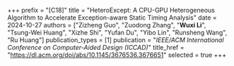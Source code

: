 +++
prefix = "[C18]"
title = "HeteroExcept: A CPU-GPU Heterogeneous Algorithm to Accelerate Exception-aware Static Timing Analysis"
date = 2024-10-27
authors = ["Zizheng Guo", "Zuodong Zhang", "**Wuxi Li**", "Tsung-Wei Huang", "Xizhe Shi", "Yufan Du", "Yibo Lin", "Runsheng Wang", "Ru Huang"]
publication_types = [1]
publication = "*IEEE/ACM International Conference on Computer-Aided Design (ICCAD)*"
title_href = "https://dl.acm.org/doi/abs/10.1145/3676536.3676651"
selected = true
+++
